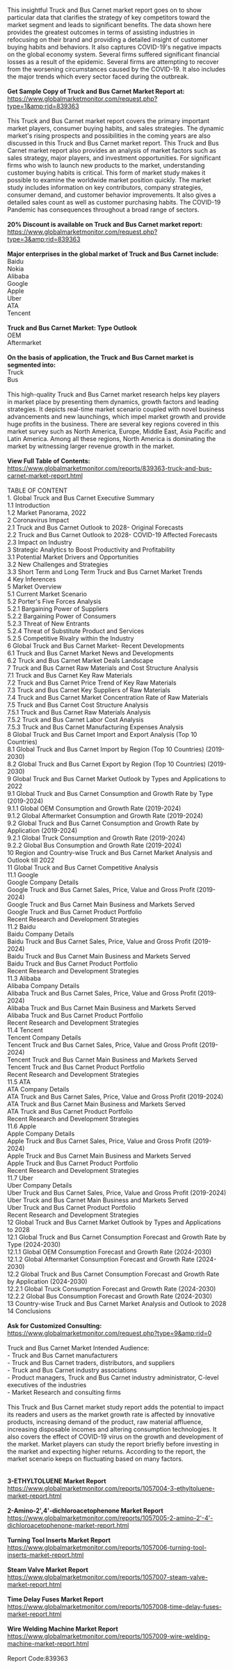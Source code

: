 This insightful Truck and Bus Carnet market report goes on to show particular data that clarifies the strategy of key competitors toward the market segment and leads to significant benefits. The data shown here provides the greatest outcomes in terms of assisting industries in refocusing on their brand and providing a detailed insight of customer buying habits and behaviors. It also captures COVID-19's negative impacts on the global economy system. Several firms suffered significant financial losses as a result of the epidemic. Several firms are attempting to recover from the worsening circumstances caused by the COVID-19. It also includes the major trends which every sector faced during the outbreak.<br /><br /><strong>Get Sample Copy of Truck and Bus Carnet Market Report at:</strong><br /><a href="https://www.globalmarketmonitor.com/request.php?type=1&amp;rid=839363">https://www.globalmarketmonitor.com/request.php?type=1&amp;rid=839363</a><br /><br />This Truck and Bus Carnet market report covers the primary important market players, consumer buying habits, and sales strategies. The dynamic market's rising prospects and possibilities in the coming years are also discussed in this Truck and Bus Carnet market report. This Truck and Bus Carnet market report also provides an analysis of market factors such as sales strategy, major players, and investment opportunities. For significant firms who wish to launch new products to the market, understanding customer buying habits is critical. This form of market study makes it possible to examine the worldwide market position quickly. The market study includes information on key contributors, company strategies, consumer demand, and customer behavior improvements. It also gives a detailed sales count as well as customer purchasing habits. The COVID-19 Pandemic has consequences throughout a broad range of sectors.<br /><br /><strong>20% Discount is available on Truck and Bus Carnet market report:</strong><br /><a href="https://www.globalmarketmonitor.com/request.php?type=3&amp;rid=839363">https://www.globalmarketmonitor.com/request.php?type=3&amp;rid=839363</a><br /><br /><strong>Major enterprises in the global market of Truck and Bus Carnet include:</strong><br /> Baidu <br />Nokia <br />Alibaba <br />Google <br />Apple <br />Uber <br />ATA <br />Tencent <br /><br /><strong>Truck and Bus Carnet Market: Type Outlook</strong><br />OEM <br />Aftermarket <br /><br /><strong>On the basis of application, the Truck and Bus Carnet market is segmented into:</strong><br />Truck <br />Bus <br /><br />This high-quality Truck and Bus Carnet market research helps key players in market place by presenting them dynamics, growth factors and leading strategies. It depicts real-time market scenario coupled with novel business advancements and new launchings, which impel market growth and provide huge profits in the business. There are several key regions covered in this market survey such as North America, Europe, Middle East, Asia Pacific and Latin America. Among all these regions, North America is dominating the market by witnessing larger revenue growth in the market.  <br /><br /><strong>View Full Table of Contents:</strong><br /><a href="https://www.globalmarketmonitor.com/reports/839363-truck-and-bus-carnet-market-report.html">https://www.globalmarketmonitor.com/reports/839363-truck-and-bus-carnet-market-report.html</a><br /><br />TABLE OF CONTENT<br />1. Global Truck and Bus Carnet Executive Summary<br />1.1 Introduction<br />1.2 Market Panorama, 2022<br />2 Coronavirus Impact<br />2.1 Truck and Bus Carnet Outlook to 2028- Original Forecasts<br />2.2 Truck and Bus Carnet Outlook to 2028- COVID-19 Affected Forecasts<br />2.3 Impact on Industry<br />3 Strategic Analytics to Boost Productivity and Profitability<br />3.1 Potential Market Drivers and Opportunities<br />3.2 New Challenges and Strategies<br />3.3 Short Term and Long Term Truck and Bus Carnet Market Trends<br />4 Key Inferences<br />5 Market Overview<br />5.1 Current Market Scenario<br />5.2 Porter's Five Forces Analysis<br />5.2.1 Bargaining Power of Suppliers<br />5.2.2 Bargaining Power of Consumers<br />5.2.3 Threat of New Entrants<br />5.2.4 Threat of Substitute Product and Services<br />5.2.5 Competitive Rivalry within the Industry<br />6 Global Truck and Bus Carnet Market- Recent Developments<br />6.1 Truck and Bus Carnet Market News and Developments<br />6.2 Truck and Bus Carnet Market Deals Landscape<br />7 Truck and Bus Carnet Raw Materials and Cost Structure Analysis<br />7.1 Truck and Bus Carnet Key Raw Materials<br />7.2 Truck and Bus Carnet Price Trend of Key Raw Materials<br />7.3 Truck and Bus Carnet Key Suppliers of Raw Materials<br />7.4 Truck and Bus Carnet Market Concentration Rate of Raw Materials<br />7.5 Truck and Bus Carnet Cost Structure Analysis<br />7.5.1 Truck and Bus Carnet Raw Materials Analysis<br />7.5.2 Truck and Bus Carnet Labor Cost Analysis<br />7.5.3 Truck and Bus Carnet Manufacturing Expenses Analysis<br />8 Global Truck and Bus Carnet Import and Export Analysis (Top 10 Countries)<br />8.1 Global Truck and Bus Carnet Import by Region (Top 10 Countries) (2019-2030)<br />8.2 Global Truck and Bus Carnet Export by Region (Top 10 Countries) (2019-2030)<br />9 Global Truck and Bus Carnet Market Outlook by Types and Applications to 2022<br />9.1 Global Truck and Bus Carnet Consumption and Growth Rate by Type (2019-2024)<br />9.1.1 Global OEM Consumption and Growth Rate (2019-2024)<br />9.1.2 Global Aftermarket Consumption and Growth Rate (2019-2024)<br />9.2 Global Truck and Bus Carnet Consumption and Growth Rate by Application (2019-2024)<br />9.2.1  Global Truck Consumption and Growth Rate (2019-2024)<br />9.2.2  Global Bus Consumption and Growth Rate (2019-2024)<br />10 Region and Country-wise Truck and Bus Carnet Market Analysis and Outlook till 2022<br />11 Global Truck and Bus Carnet Competitive Analysis<br />11.1 Google<br />Google Company Details<br />Google Truck and Bus Carnet Sales, Price, Value and Gross Profit (2019-2024)<br />Google Truck and Bus Carnet Main Business and Markets Served<br />Google Truck and Bus Carnet Product Portfolio<br />Recent Research and Development Strategies<br />11.2 Baidu<br />Baidu Company Details<br />Baidu Truck and Bus Carnet Sales, Price, Value and Gross Profit (2019-2024)<br />Baidu Truck and Bus Carnet Main Business and Markets Served<br />Baidu Truck and Bus Carnet Product Portfolio<br />Recent Research and Development Strategies<br />11.3 Alibaba<br />Alibaba Company Details<br />Alibaba Truck and Bus Carnet Sales, Price, Value and Gross Profit (2019-2024)<br />Alibaba Truck and Bus Carnet Main Business and Markets Served<br />Alibaba Truck and Bus Carnet Product Portfolio<br />Recent Research and Development Strategies<br />11.4 Tencent<br />Tencent Company Details<br />Tencent Truck and Bus Carnet Sales, Price, Value and Gross Profit (2019-2024)<br />Tencent Truck and Bus Carnet Main Business and Markets Served<br />Tencent Truck and Bus Carnet Product Portfolio<br />Recent Research and Development Strategies<br />11.5 ATA<br />ATA Company Details<br />ATA Truck and Bus Carnet Sales, Price, Value and Gross Profit (2019-2024)<br />ATA Truck and Bus Carnet Main Business and Markets Served<br />ATA Truck and Bus Carnet Product Portfolio<br />Recent Research and Development Strategies<br />11.6 Apple<br />Apple Company Details<br />Apple Truck and Bus Carnet Sales, Price, Value and Gross Profit (2019-2024)<br />Apple Truck and Bus Carnet Main Business and Markets Served<br />Apple Truck and Bus Carnet Product Portfolio<br />Recent Research and Development Strategies<br />11.7 Uber<br />Uber Company Details<br />Uber Truck and Bus Carnet Sales, Price, Value and Gross Profit (2019-2024)<br />Uber Truck and Bus Carnet Main Business and Markets Served<br />Uber Truck and Bus Carnet Product Portfolio<br />Recent Research and Development Strategies<br />12 Global Truck and Bus Carnet Market Outlook by Types and Applications to 2028<br />12.1 Global Truck and Bus Carnet Consumption Forecast and Growth Rate by Type (2024-2030)<br />12.1.1 Global OEM Consumption Forecast and Growth Rate (2024-2030)<br />12.1.2 Global Aftermarket Consumption Forecast and Growth Rate (2024-2030)<br />12.2 Global Truck and Bus Carnet Consumption Forecast and Growth Rate by Application (2024-2030)<br />12.2.1 Global Truck Consumption Forecast and Growth Rate (2024-2030)<br />12.2.2 Global Bus Consumption Forecast and Growth Rate (2024-2030)<br />13 Country-wise Truck and Bus Carnet Market Analysis and Outlook to 2028<br />14 Conclusions<br /><br /><strong>Ask for Customized Consulting:</strong><br /><a href="https://www.globalmarketmonitor.com/request.php?type=9&amp;rid=0">https://www.globalmarketmonitor.com/request.php?type=9&amp;rid=0</a><br /><br />Truck and Bus Carnet Market Intended Audience:<br />- Truck and Bus Carnet manufacturers<br />- Truck and Bus Carnet traders, distributors, and suppliers<br />- Truck and Bus Carnet industry associations<br />- Product managers, Truck and Bus Carnet industry administrator, C-level executives of the industries<br />- Market Research and consulting firms<br /><br />This Truck and Bus Carnet market study report adds the potential to impact its readers and users as the market growth rate is affected by innovative products, increasing demand of the product, raw material affluence, increasing disposable incomes and altering consumption technologies. It also covers the effect of COVID-19 virus on the growth and development of the market. Market players can study the report briefly before investing in the market and expecting higher returns. According to the report, the market scenario keeps on fluctuating based on many factors.  <br /><br /><strong><br /></strong><strong>3-ETHYLTOLUENE Market Report</strong><br /><a href="https://www.globalmarketmonitor.com/reports/1057004-3-ethyltoluene-market-report.html">https://www.globalmarketmonitor.com/reports/1057004-3-ethyltoluene-market-report.html</a><br /><br /><strong>2-Amino-2',4'-dichloroacetophenone Market Report</strong><br /><a href="https://www.globalmarketmonitor.com/reports/1057005-2-amino-2'-4'-dichloroacetophenone-market-report.html">https://www.globalmarketmonitor.com/reports/1057005-2-amino-2'-4'-dichloroacetophenone-market-report.html</a><br /><br /><strong>Turning Tool Inserts Market Report</strong><br /><a href="https://www.globalmarketmonitor.com/reports/1057006-turning-tool-inserts-market-report.html">https://www.globalmarketmonitor.com/reports/1057006-turning-tool-inserts-market-report.html</a><br /><br /><strong>Steam Valve Market Report</strong><br /><a href="https://www.globalmarketmonitor.com/reports/1057007-steam-valve-market-report.html">https://www.globalmarketmonitor.com/reports/1057007-steam-valve-market-report.html</a><br /><br /><strong>Time Delay Fuses Market Report</strong><br /><a href="https://www.globalmarketmonitor.com/reports/1057008-time-delay-fuses-market-report.html">https://www.globalmarketmonitor.com/reports/1057008-time-delay-fuses-market-report.html</a><br /><br /><strong>Wire Welding Machine Market Report</strong><br /><a href="https://www.globalmarketmonitor.com/reports/1057009-wire-welding-machine-market-report.html">https://www.globalmarketmonitor.com/reports/1057009-wire-welding-machine-market-report.html</a><br /><br />Report Code:839363</p>
